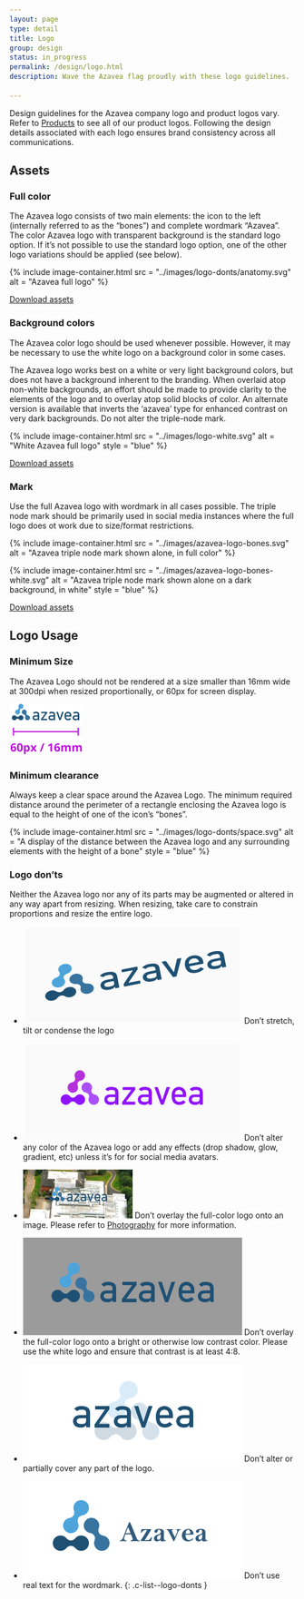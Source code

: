 ```yaml
---
layout: page
type: detail
title: Logo
group: design
status: in_progress
permalink: /design/logo.html
description: Wave the Azavea flag proudly with these logo guidelines.

---
```

Design guidelines for the Azavea company logo and product logos vary. Refer to [Products](/identity/products.html) to see all of our product logos. Following the design details associated with each logo ensures brand consistency across all communications.

## Assets

### Full color
The Azavea logo consists of two main elements: the icon to the left (internally referred to as the “bones”) and complete wordmark “Azavea”. The color Azavea logo with transparent background is the standard logo option. If it’s not possible to use the standard logo option, one of the other logo variations should be applied (see below).

{% include image-container.html
  src =  "../images/logo-donts/anatomy.svg"
  alt =  "Azavea full logo"
%}

<a href="/downloads/azavea-full-logo.zip" class="c-btn c-btn--small" download>Download assets</a>

### Background colors
The Azavea color logo should be used whenever possible. However, it may be necessary to use the white logo on a background color in some cases.

The Azavea logo works best on a white or very light background colors, but does not have a background inherent to the branding. When overlaid atop non-white backgrounds, an effort should be made to provide clarity to the elements of the logo and to overlay atop solid blocks of color. An alternate version is available that inverts the ‘azavea’ type for enhanced contrast on very dark backgrounds. Do not alter the triple-node mark.

{% include image-container.html
  src =  "../images/logo-white.svg"
  alt =  "White Azavea full logo"
  style = "blue"
%}

<a href="/downloads/azavea-full-logo.zip" class="c-btn c-btn--small" download>Download assets</a>

### Mark
Use the full Azavea logo with wordmark in all cases possible. The triple node mark should be primarily used in social media instances where the full logo does ot work due to size/format restrictions.

<div class="c-mark-container" markdown="1">
  {% include image-container.html
    src =  "../images/azavea-logo-bones.svg"
    alt =  "Azavea triple node mark shown alone, in full color"
  %}

  {% include image-container.html
    src =  "../images/azavea-logo-bones-white.svg"
    alt =  "Azavea triple node mark shown alone on a dark background, in white"
    style = "blue"
  %}
</div>

<a href="/downloads/azavea-mark.zip" class="c-btn c-btn--small">Download assets</a>

## Logo Usage

### Minimum Size
The Azavea Logo should not be rendered at a size smaller than 16mm wide at 300dpi when resized proportionally, or 60px for screen display.

<div class="c-image-container">
  <div class="c-image c-logo--smallest">
    <img src="../images/logo-donts/smallest.svg"
         alt="The Azavea full logo shown at the smallest size the logo should be shown">
  </div>
</div>

### Minimum clearance
Always keep a clear space around the Azavea Logo. The minimum required distance around the perimeter of a rectangle enclosing the Azavea logo is equal to the height of one of the icon&rsquo;s &ldquo;bones&rdquo;.

{% include image-container.html
  src =  "../images/logo-donts/space.svg"
  alt =  "A display of the distance between the Azavea logo and any surrounding elements with the height of a bone"
  style = "blue"
%}

### Logo don’ts
Neither the Azavea logo nor any of its parts may be augmented or altered in any way apart from resizing. When resizing, take care to constrain proportions and resize the entire logo.

- ![Azavea logo tilted and stretched horizontally](../images/logo-donts/stretched.svg)
  <span class="c-list--explanation">
    Don’t stretch, tilt or condense the logo
  </span>

- ![Azavea logo in various shades of purple](../images/logo-donts/color.svg)
  <span class="c-list--explanation">
    Don’t alter any color of the Azavea logo or add any effects (drop shadow, glow, gradient, etc) unless it’s for for social media avatars.
  </span>

- ![Full-color Azavea logo overtop of an image](../images/logo-donts/image.png)
  <span class="c-list--explanation">
    Don’t overlay the full-color logo onto an image. Please refer to [Photography](/design/photography.html) for more information.
  </span>

- ![Full-color Azavea logo overtop of an image](../images/logo-donts/low-contrast.svg)
  <span class="c-list--explanation">
    Don’t overlay the full-color logo onto a bright or otherwise low contrast color. Please use the white logo and ensure that contrast is at least 4:8.
  </span>

- ![Azavea wordmark placed on top of the disproportionate, low-opacity mark](../images/logo-donts/obscured.svg)
  <span class="c-list--explanation">
    Don’t alter or partially cover any part of the logo.
  </span>

- ![Azavea mark shown next to real type instead of the logo wordmark](../images/logo-donts/font.svg)
  <span class="c-list--explanation">
    Don’t use real text for the wordmark.
  </span>
{: .c-list--logo-donts }
